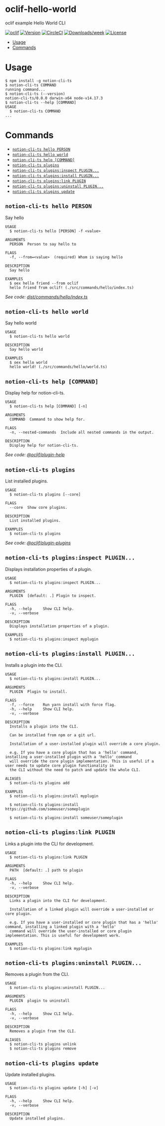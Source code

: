 oclif-hello-world
=================

oclif example Hello World CLI

[![oclif](https://img.shields.io/badge/cli-oclif-brightgreen.svg)](https://oclif.io)
[![Version](https://img.shields.io/npm/v/oclif-hello-world.svg)](https://npmjs.org/package/oclif-hello-world)
[![CircleCI](https://circleci.com/gh/oclif/hello-world/tree/main.svg?style=shield)](https://circleci.com/gh/oclif/hello-world/tree/main)
[![Downloads/week](https://img.shields.io/npm/dw/oclif-hello-world.svg)](https://npmjs.org/package/oclif-hello-world)
[![License](https://img.shields.io/npm/l/oclif-hello-world.svg)](https://github.com/oclif/hello-world/blob/main/package.json)

<!-- toc -->
* [Usage](#usage)
* [Commands](#commands)
<!-- tocstop -->
# Usage
<!-- usage -->
```sh-session
$ npm install -g notion-cli-ts
$ notion-cli-ts COMMAND
running command...
$ notion-cli-ts (--version)
notion-cli-ts/0.0.0 darwin-x64 node-v14.17.3
$ notion-cli-ts --help [COMMAND]
USAGE
  $ notion-cli-ts COMMAND
...
```
<!-- usagestop -->
# Commands
<!-- commands -->
* [`notion-cli-ts hello PERSON`](#notion-cli-ts-hello-person)
* [`notion-cli-ts hello world`](#notion-cli-ts-hello-world)
* [`notion-cli-ts help [COMMAND]`](#notion-cli-ts-help-command)
* [`notion-cli-ts plugins`](#notion-cli-ts-plugins)
* [`notion-cli-ts plugins:inspect PLUGIN...`](#notion-cli-ts-pluginsinspect-plugin)
* [`notion-cli-ts plugins:install PLUGIN...`](#notion-cli-ts-pluginsinstall-plugin)
* [`notion-cli-ts plugins:link PLUGIN`](#notion-cli-ts-pluginslink-plugin)
* [`notion-cli-ts plugins:uninstall PLUGIN...`](#notion-cli-ts-pluginsuninstall-plugin)
* [`notion-cli-ts plugins update`](#notion-cli-ts-plugins-update)

## `notion-cli-ts hello PERSON`

Say hello

```
USAGE
  $ notion-cli-ts hello [PERSON] -f <value>

ARGUMENTS
  PERSON  Person to say hello to

FLAGS
  -f, --from=<value>  (required) Whom is saying hello

DESCRIPTION
  Say hello

EXAMPLES
  $ oex hello friend --from oclif
  hello friend from oclif! (./src/commands/hello/index.ts)
```

_See code: [dist/commands/hello/index.ts](https://github.com/litencatt/notion-cli-ts/blob/v0.0.0/dist/commands/hello/index.ts)_

## `notion-cli-ts hello world`

Say hello world

```
USAGE
  $ notion-cli-ts hello world

DESCRIPTION
  Say hello world

EXAMPLES
  $ oex hello world
  hello world! (./src/commands/hello/world.ts)
```

## `notion-cli-ts help [COMMAND]`

Display help for notion-cli-ts.

```
USAGE
  $ notion-cli-ts help [COMMAND] [-n]

ARGUMENTS
  COMMAND  Command to show help for.

FLAGS
  -n, --nested-commands  Include all nested commands in the output.

DESCRIPTION
  Display help for notion-cli-ts.
```

_See code: [@oclif/plugin-help](https://github.com/oclif/plugin-help/blob/v5.1.10/src/commands/help.ts)_

## `notion-cli-ts plugins`

List installed plugins.

```
USAGE
  $ notion-cli-ts plugins [--core]

FLAGS
  --core  Show core plugins.

DESCRIPTION
  List installed plugins.

EXAMPLES
  $ notion-cli-ts plugins
```

_See code: [@oclif/plugin-plugins](https://github.com/oclif/plugin-plugins/blob/v2.0.11/src/commands/plugins/index.ts)_

## `notion-cli-ts plugins:inspect PLUGIN...`

Displays installation properties of a plugin.

```
USAGE
  $ notion-cli-ts plugins:inspect PLUGIN...

ARGUMENTS
  PLUGIN  [default: .] Plugin to inspect.

FLAGS
  -h, --help     Show CLI help.
  -v, --verbose

DESCRIPTION
  Displays installation properties of a plugin.

EXAMPLES
  $ notion-cli-ts plugins:inspect myplugin
```

## `notion-cli-ts plugins:install PLUGIN...`

Installs a plugin into the CLI.

```
USAGE
  $ notion-cli-ts plugins:install PLUGIN...

ARGUMENTS
  PLUGIN  Plugin to install.

FLAGS
  -f, --force    Run yarn install with force flag.
  -h, --help     Show CLI help.
  -v, --verbose

DESCRIPTION
  Installs a plugin into the CLI.

  Can be installed from npm or a git url.

  Installation of a user-installed plugin will override a core plugin.

  e.g. If you have a core plugin that has a 'hello' command, installing a user-installed plugin with a 'hello' command
  will override the core plugin implementation. This is useful if a user needs to update core plugin functionality in
  the CLI without the need to patch and update the whole CLI.

ALIASES
  $ notion-cli-ts plugins add

EXAMPLES
  $ notion-cli-ts plugins:install myplugin 

  $ notion-cli-ts plugins:install https://github.com/someuser/someplugin

  $ notion-cli-ts plugins:install someuser/someplugin
```

## `notion-cli-ts plugins:link PLUGIN`

Links a plugin into the CLI for development.

```
USAGE
  $ notion-cli-ts plugins:link PLUGIN

ARGUMENTS
  PATH  [default: .] path to plugin

FLAGS
  -h, --help     Show CLI help.
  -v, --verbose

DESCRIPTION
  Links a plugin into the CLI for development.

  Installation of a linked plugin will override a user-installed or core plugin.

  e.g. If you have a user-installed or core plugin that has a 'hello' command, installing a linked plugin with a 'hello'
  command will override the user-installed or core plugin implementation. This is useful for development work.

EXAMPLES
  $ notion-cli-ts plugins:link myplugin
```

## `notion-cli-ts plugins:uninstall PLUGIN...`

Removes a plugin from the CLI.

```
USAGE
  $ notion-cli-ts plugins:uninstall PLUGIN...

ARGUMENTS
  PLUGIN  plugin to uninstall

FLAGS
  -h, --help     Show CLI help.
  -v, --verbose

DESCRIPTION
  Removes a plugin from the CLI.

ALIASES
  $ notion-cli-ts plugins unlink
  $ notion-cli-ts plugins remove
```

## `notion-cli-ts plugins update`

Update installed plugins.

```
USAGE
  $ notion-cli-ts plugins update [-h] [-v]

FLAGS
  -h, --help     Show CLI help.
  -v, --verbose

DESCRIPTION
  Update installed plugins.
```
<!-- commandsstop -->
